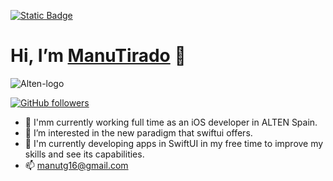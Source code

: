 [![Static Badge](https://img.shields.io/badge/Manuel%20Tirado-blue?style=for-the-badge&logo=linkedin)](https://www.linkedin.com/in/manuel-tirado-garcía)
# Hi, I’m [ManuTirado](https://github.com/ManuTirado) 👋



![Alten-logo](https://github.com/ManuTirado/ManuTirado/assets/140704715/0d9307d4-e909-45ec-8cbf-0b5e30d53db5)

[![GitHub followers](https://img.shields.io/github/followers/ManuTirado?style=for-the-badge&logo=github)](https://github.com/ManuTirado)

- 💼 I'mm currently working full time as an iOS developer in ALTEN Spain.
- 👀 I’m interested in the new paradigm that swiftui offers.
- 🌱 I'm currently developing apps in SwiftUI in my free time to improve my skills and see its capabilities.
- 📫 manutg16@gmail.com

